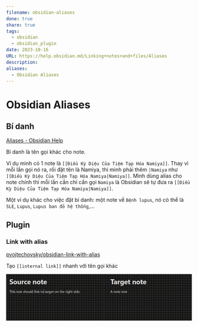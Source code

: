 ```yaml
---
filename: obsidian-aliases
done: true
share: true
tags:
  - obsidian
  - obsidian_plugin
date: 2023-10-16
URL: https://help.obsidian.md/Linking+notes+and+files/Aliases
description: 
aliases:
  - Obsidian Aliases
---
```


# Obsidian Aliases
## Bí danh
[Aliases - Obsidian Help](https://help.obsidian.md/Linking+notes+and+files/Aliases)

Bí danh là tên gọi khác cho note. 

Ví dụ mình có 1 note là `[[Điều Kỳ Diệu Của Tiệm Tạp Hóa Namiya]]`. Thay vì mỗi lần gọi nó ra, rồi đặt tên là Namiya, thì mình phải thêm `|Namiya` như `[[Điều Kỳ Diệu Của Tiệm Tạp Hóa Namiya|Namiya]]`. Mình dùng alias cho note chính thì mỗi lần cần chỉ cần gọi `Namiya` là Obsidian sẽ tự đưa ra `[[Điều Kỳ Diệu Của Tiệm Tạp Hóa Namiya|Namiya]]`.

Một ví dụ khác cho việc đặt bí danh: một note về `Bệnh lupus`, nó có thể là `SLE`, `Lupus`, `Lupus ban đỏ hệ thống`,...

## Plugin
### Link with alias

[pvojtechovsky/obsidian-link-with-alias](https://github.com/pvojtechovsky/obsidian-link-with-alias)

Tạo `[[internal link]]` nhanh với tên gọi khác

![](https://github.com/pvojtechovsky/obsidian-link-with-alias/raw/main/use-case1.gif)